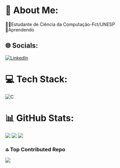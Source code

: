 # 💫 About Me:
👨‍💻Estudante de Ciência da Computação-Fct/UNESP<br>🌱Aprendendo


## 🌐 Socials:
[![LinkedIn](https://img.shields.io/badge/LinkedIn-%230077B5.svg?logo=linkedin&logoColor=white)](https://www.linkedin.com/in/igor-romero-nogueira-72b282334/) 

# 💻 Tech Stack:
![C](https://img.shields.io/badge/c-%2300599C.svg?style=for-the-badge&logo=c&logoColor=white)
# 📊 GitHub Stats:
![](https://github-readme-stats.vercel.app/api?username=RomeroNog&theme=dark&hide_border=false&include_all_commits=false&count_private=false)
![](https://github-readme-streak-stats.herokuapp.com/?user=RomeroNog&theme=dark&hide_border=false)
![](https://github-readme-stats.vercel.app/api/top-langs/?username=RomeroNog&theme=dark&hide_border=false&include_all_commits=false&count_private=false&layout=compact)

### 🔝 Top Contributed Repo
![](https://github-contributor-stats.vercel.app/api?username=RomeroNog&limit=5&theme=dark&combine_all_yearly_contributions=true)



<!-- Proudly created with GPRM ( https://gprm.itsvg.in ) -->
